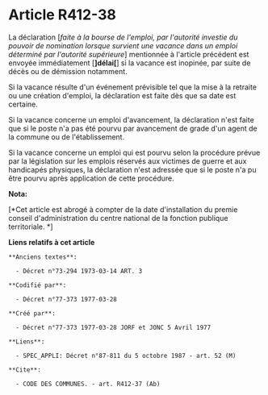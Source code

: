 # Article R412-38

La déclaration [*faite à la bourse de l'emploi, par l'autorité investie du pouvoir de nomination lorsque survient une vacance
dans un emploi déterminé par l'autorité supérieure*] mentionnée à l'article précédent est envoyée immédiatement [**]délai[**]
si la vacance est inopinée, par suite de décès ou de démission notamment.

Si la vacance résulte d'un événement prévisible tel que la mise à la retraite ou une création d'emploi, la déclaration est
faite dès que sa date est certaine.

Si la vacance concerne un emploi d'avancement, la déclaration n'est faite que si le poste n'a pas été pourvu par avancement
de grade d'un agent de la commune ou de l'établissement.

Si la vacance concerne un emploi qui est pourvu selon la procédure prévue par la législation sur les emplois réservés aux
victimes de guerre et aux handicapés physiques, la déclaration n'est adressée que si le poste n'a pu être pourvu après
application de cette procédure.

**Nota:**

[*Cet article est abrogé à compter de la date d'installation du premie conseil d'administration du centre national de la
fonction publique territoriale. *]

**Liens relatifs à cet article**

	**Anciens textes**:

	  - Décret n°73-294 1973-03-14 ART. 3

	**Codifié par**:

	  - Décret n°77-373 1977-03-28

	**Créé par**:

	  - Décret n°77-373 1977-03-28 JORF et JONC 5 Avril 1977

	**Liens**:

	  - SPEC_APPLI: Décret n°87-811 du 5 octobre 1987 - art. 52 (M)

	**Cite**:

	  - CODE DES COMMUNES. - art. R412-37 (Ab)
